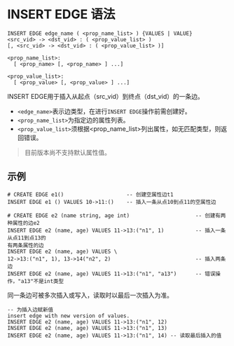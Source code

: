 # INSERT EDGE 语法

```
INSERT EDGE edge_name ( <prop_name_list> ) {VALUES | VALUE}
<src_vid> -> <dst_vid> : ( <prop_value_list> )
[, <src_vid> -> <dst_vid> : ( <prop_value_list> )]

<prop_name_list>:
  [ <prop_name> [, <prop_name> ] ...]

<prop_value_list>:
  [ <prop_value> [, <prop_value> ] ...]
```

INSERT EDGE用于插入从起点（src_vid）到终点（dst_vid）的一条边。

* `<edge_name>`表示边类型，在进行`INSERT EDGE`操作前需创建好。
* `<prop_name_list>`为指定边的属性列表。
* `<prop_value_list>`须根据<prop_name_list>列出属性，如无匹配类型，则返回错误。

>目前版本尚不支持默认属性值。

## 示例

```
# CREATE EDGE e1()                    -- 创建空属性边t1
INSERT EDGE e1 () VALUES 10->11:()    -- 插入一条从点10到点11的空属性边
```

```
# CREATE EDGE e2 (name string, age int)                     -- 创建有两种属性的边e2
INSERT EDGE e2 (name, age) VALUES 11->13:("n1", 1)          -- 插入一条从点11到点13的
有两条属性的边
INSERT EDGE e2 (name, age) VALUES \
12->13:("n1", 1), 13->14("n2", 2)                           -- 插入两条边
INSERT EDGE e2 (name, age) VALUES 11->13:("n1", "a13")      -- 错误操作，"a13"不是int类型
```

同一条边可被多次插入或写入，读取时以最后一次插入为准。

```
-- 为插入边赋新值
insert edge with new version of values.
INSERT EDGE e2 (name, age) VALUES 11->13:("n1", 12)
INSERT EDGE e2 (name, age) VALUES 11->13:("n1", 13)
INSERT EDGE e2 (name, age) VALUES 11->13:("n1", 14) -- 读取最后插入的值
```
